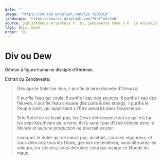```yaml
---
date: ''
image: 'https://source.unsplash.com/K2s_YE031CA'
landscape: 'https://source.unsplash.com/7BhTfoKsheQ'
source: Bibliothèque orientale P. 19, Zendavesta tome 3 P. 16 Anquetil du Perron
tags: [Div, Dew]
order: '01'
---
```


# Div ou Dew

Démon à figure humaine disciple d'Ahriman.

Extrait du Zendavesta:

> Dès que le Soleil se lève, il purifie la terre donnée d'Ormuzd;
>
> Il purifie l’eau qui coule; il purifie l’eau des sources; il purifie l'eau des fleuves; il purifie l’eau creusée des puits & des étangs; il purifie le Peuple saint, qui appartient à l’Être absorbé dans l'excellence.
>
> Si le Soleil ne se levait pas, les Dews détruiraient tout ce qui est fur les sept Keschvars de la terre, il n’y aurait pas d’Ized céleste dans le Monde et aucune production ne pourrait exister.
>
> Invoquez le Soleil qui ne meurt pas, éclatant, coursier vigoureux, et vous détruirez tous les Dews, germes de ténèbres; vous détruirez les voleurs, les violents; vous détruirez celui qui ravage ce Monde de maux.
